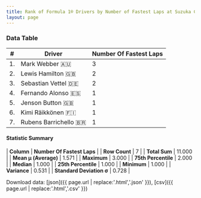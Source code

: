 ```yaml
---
title: Rank of Formula 1® Drivers by Number of Fastest Laps at Suzuka Circuit
layout: page
---
```


<canvas id="chart" width="400" height="180"></canvas>
<script>
var data = {
    "datasets": [
        {
            "backgroundColor": [
                "#9C8E8D",
                "#9C8E8D",
                "#9C8E8D",
                "#9C8E8D",
                "#9C8E8D",
                "#9C8E8D",
                "#9C8E8D"
            ],
            "borderColor": [
                "#1D181E",
                "#1D181E",
                "#1D181E",
                "#1D181E",
                "#1D181E",
                "#1D181E",
                "#1D181E"
            ],
            "borderWidth": 1,
            "data": [
                3.0,
                2.0,
                2.0,
                1.0,
                1.0,
                1.0,
                1.0
            ],
            "label": "Number Of Fastest Laps"
        }
    ],
    "labels": [
        "Mark Webber",
        "Lewis Hamilton",
        "Sebastian Vettel",
        "Fernando Alonso",
        "Jenson Button",
        "Kimi Räikkönen",
        "Rubens Barrichello"
    ]
};
var options = {
  legend: {
    display: false
  },
  scales: {
    xAxes: [{
      ticks: {
        beginAtZero: true,
        maxRotation: 180,
        display: window.innerWidth > 800
      }
    }],
    yAxes: [{
      ticks: {
        beginAtZero: true
      }
    }]
  },
  onResize: function(chart, size) {
    chart.options.scales.xAxes[0].ticks.display = size.width > 800;
  }
};
var chart = new Chart("chart", {
    data: data,
    type: 'bar',
    options: options
});
</script>



### Data Table

| # | Driver | Number Of Fastest Laps |
|--|--|--|
| 1. | Mark Webber 🇦🇺 | 3 |
| 2. | Lewis Hamilton 🇬🇧 | 2 |
| 3. | Sebastian Vettel 🇩🇪 | 2 |
| 4. | Fernando Alonso 🇪🇸 | 1 |
| 5. | Jenson Button 🇬🇧 | 1 |
| 6. | Kimi Räikkönen 🇫🇮 | 1 |
| 7. | Rubens Barrichello 🇧🇷 | 1 |

#### Statistic Summary

| **Column** | **Number Of Fastest Laps** |
| **Row Count** | 7 |
| **Total Sum** | 11.000 |
| **Mean μ (Average)** | 1.571 |
| **Maximum** | 3.000 |
| **75th Percentile** | 2.000 |
| **Median** | 1.000 |
| **25th Percentile** | 1.000 |
| **Minimum** | 1.000 |
| **Variance** | 0.531 |
| **Standard Deviation σ** | 0.728 |

Download data: [json]({{ page.url | replace:'.html','.json' }}), [csv]({{ page.url | replace:'.html','.csv' }})
